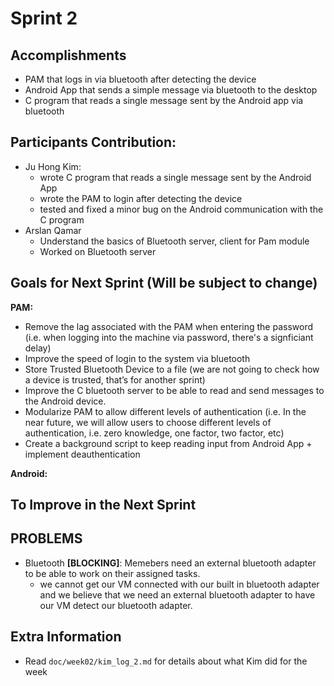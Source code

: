 # Sprint 2

## Accomplishments
* PAM that logs in via bluetooth after detecting the device
* Android App that sends a simple message via bluetooth to the desktop
* C program that reads a single message sent by the Android app via bluetooth

## Participants Contribution:
* Ju Hong Kim: 
    * wrote C program that reads a single message sent by the Android App
    * wrote the PAM to login after detecting the device
    * tested and fixed a minor bug on the Android communication with the C program
* Arslan Qamar 
    * Understand the basics of Bluetooth server, client for Pam module 
    * Worked on Bluetooth server 


## Goals for Next Sprint (Will be subject to change)
**PAM:**
* Remove the lag associated with the PAM when entering the password (i.e. when logging into the machine via password, there's a signficiant delay)
* Improve the speed of login to the system via bluetooth
* Store Trusted Bluetooth Device to a file (we are not going to check how a device is trusted, that’s for another sprint)
* Improve the C bluetooth server to be able to read and send messages to the Android device.
* Modularize PAM to allow different levels of authentication (i.e. In the near future, we will allow users to choose different levels of authentication, i.e. zero knowledge, one factor, two factor, etc)
* Create a background script to keep reading input from Android App + implement deauthentication 


**Android:**

## To Improve in the Next Sprint

## PROBLEMS
* Bluetooth **[BLOCKING]**: Memebers need an external bluetooth adapter to be able to work on their assigned tasks.
    * we cannot get our VM connected with our built in bluetooth adapter and we believe that we need an external bluetooth adapter to have our VM detect our bluetooth adapter.

## Extra Information
* Read `doc/week02/kim_log_2.md` for details about what Kim did for the week
